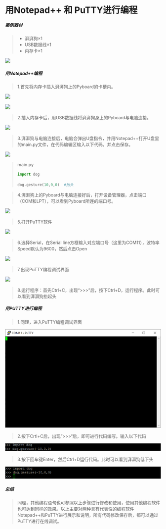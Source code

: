 # 用Notepad++ 和 PuTTY进行编程

##### 案例器材

>* 湃湃狗×1
>* USB数据线×1
>* 内存卡×1

![](/pic/ch3/3.2.1/1.png)

##### 用Notepad++编程

>1.首先将内存卡插入湃湃狗上的Pyboard的卡槽内。

![](/pic/ch3/3.2.1/2.png)

![](/pic/ch3/3.2.1/3.png)

>2.插入内存卡后，用USB数据线将湃湃狗身上的Pyboard与电脑连接。

![](/pic/ch3/3.2.1/4.png)

>3.湃湃狗与电脑连接后，电脑会弹出U盘指令，并用Notepad++打开U盘里的main.py文件，在代码编辑区输入以下代码，并点击保存。

![](/pic/ch3/3.2.1/5.png)

>main.py
>
>
>```python
>import dog
>
>dog.gesture(10,0,0)  #抬头
>```

>4.湃湃狗上的Pyboard与电脑连接好后，打开设备管理器，点击端口（COM和LPT），可以看到Pyboard所连的端口号。

![](/pic/ch3/3.2.1/7.png)

>5.打开PuTTY软件

![](/pic/ch3/3.2.1/8.png)

>6.选择Serial，在Serial line方框输入对应端口号（这里为COM11），波特率Speed默认为9600，然后点击Open

![](/pic/ch3/3.2.1/9.png)

>7.出现PuTTY编程调试界面

![](/pic/ch3/3.2.1/10.png)

>8.运行程序：首先Ctrl+C，出现“>>>”后，按下Ctrl+D，运行程序。此时可以看到湃湃狗抬起头

##### 用PUTTY进行编程

>1.同理，进入PuTTY编程调试界面

![](/pic/ch3/3.2.1/11.png)

>2.按下Crtl+C后，出现”>>>“后，即可进行代码编写。输入以下代码

![](/pic/ch3/3.2.1/12.png)

>3.按下回车键Enter，然后Ctrl+D运行代码。此时可以看到湃湃狗低下头

![](/pic/ch3/3.2.1/13.png)

##### 总结
>同理，其他编程语句也可参照以上步骤进行修改和使用，使用其他编程软件也可达到同样的效果。以上主要对两种具有代表性的编程软件Notepad++和PuTTY进行展示和说明，所有代码修改保存后，都可以通过PuTTY进行在线调试。